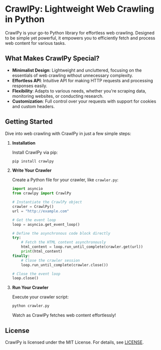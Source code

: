 # CrawlPy: Lightweight Web Crawling in Python

CrawlPy is your go-to Python library for effortless web crawling. Designed to be simple yet powerful, it empowers you to efficiently fetch and process web content for various tasks.

## What Makes CrawlPy Special?

- **Minimalist Design**: Lightweight and uncluttered, focusing on the essentials of web crawling without unnecessary complexity.
- **Effortless API**: Intuitive API for making HTTP requests and processing responses easily.
- **Flexibility**: Adapts to various needs, whether you're scraping data, monitoring websites, or conducting research.
- **Customization**: Full control over your requests with support for cookies and custom headers.

## Getting Started

Dive into web crawling with CrawlPy in just a few simple steps:

1. **Installation**

    Install CrawlPy via pip:

    ```bash
    pip install crawlpy
    ```

2. **Write Your Crawler**

    Create a Python file for your crawler, like `crawler.py`:

    ```python
    import asyncio
    from crawlpy import CrawlPy
    
    # Instantiate the CrawlPy object
    crawler = CrawlPy()
    url = "http://example.com"
    
    # Get the event loop
    loop = asyncio.get_event_loop()
    
    # Define the asynchronous code block directly
    try:
        # Fetch the HTML content asynchronously
        html_content = loop.run_until_complete(crawler.get(url))
        print(html_content)
    finally:
        # Close the crawler session
        loop.run_until_complete(crawler.close())
    
    # Close the event loop
    loop.close()
    ```

3. **Run Your Crawler**

    Execute your crawler script:

    ```bash
    python crawler.py
    ```

    Watch as CrawlPy fetches web content effortlessly!

## License

CrawlPy is licensed under the MIT License. For details, see [LICENSE](LICENSE).
